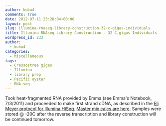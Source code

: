 ```yaml
---
author: kubu4
comments: true
date: 2012-07-11 23:28:04+00:00
layout: post
slug: illumina-rnaseq-library-construction-32-c-gigas-individuals
title: Illumina RNAseq Library Construction - 32 C.gigas Individuals
wordpress_id: 233
author:
  - kubu4
categories:
  - Miscellaneous
tags:
  - Crassostrea gigas
  - Illumina
  - library prep
  - Pacific oyster
  - RNA-seq
---
```


Took heat-fragmented RNA provided by Emma (see Emma's Notebook, 7/3/2011) and proceeded to make first strand cDNA, as described in the [Eli Meyer protocol for Illumina HiSeq](http://genefish.fish.washington.edu/~srlab/Steven/Lab%20Protocols/RNASeq%20sample%20prep%20-%20HiSeq%20-%2004%20Apr%202012.pdf). [Master mix calcs are here](http://eagle.fish.washington.edu/Arabidopsis//Notebook%20Workup%20Files/20120711-01.jpg). Samples were stored @ -20C after the reverse transcription and library construction will be continued tomorrow.
